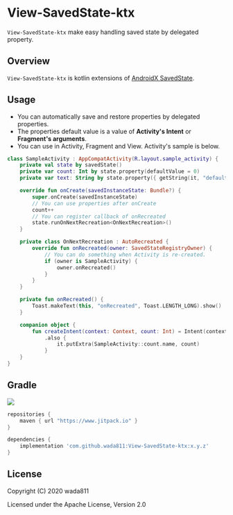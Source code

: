 View-SavedState-ktx
=====

`View-SavedState-ktx` make easy handling saved state by delegated property.

## Overview

`View-SavedState-ktx` is kotlin extensions of [AndroidX SavedState](https://developer.android.com/jetpack/androidx/releases/savedstate).

## Usage

- You can automatically save and restore properties by delegated properties.
- The properties default value is a value of **Activity's Intent** or **Fragment's arguments**.
- You can use in Activity, Fragment and View. Activity's sample is below.

```kotlin
class SampleActivity : AppCompatActivity(R.layout.sample_activity) {
    private val state by savedState()
    private var count: Int by state.property(defaultValue = 0)
    private var text: String by state.property({ getString(it, "default value") }, { key, value -> putString(key, value) })

    override fun onCreate(savedInstanceState: Bundle?) {
        super.onCreate(savedInstanceState)
        // You can use properties after onCreate
        count++
        // You can register callback of onRecreated
        state.runOnNextRecreation<OnNextRecreation>()
    }

    private class OnNextRecreation : AutoRecreated {
        override fun onRecreated(owner: SavedStateRegistryOwner) {
            // You can do something when Activity is re-created.
            if (owner is SampleActivity) {
                owner.onRecreated()
            }
        }
    }

    private fun onRecreated() {
        Toast.makeText(this, "onRecreated", Toast.LENGTH_LONG).show()
    }

    companion object {
        fun createIntent(context: Context, count: Int) = Intent(context, SampleActivity::class.java)
            .also {
                it.putExtra(SampleActivity::count.name, count)
            }
    }
}
```

## Gradle

[![](https://jitpack.io/v/wada811/View-SavedState-ktx.svg)](https://jitpack.io/#wada811/View-SavedState-ktx)

```groovy
repositories {
    maven { url "https://www.jitpack.io" }
}

dependencies {
    implementation 'com.github.wada811:View-SavedState-ktx:x.y.z'
}
```

## License

Copyright (C) 2020 wada811

Licensed under the Apache License, Version 2.0
